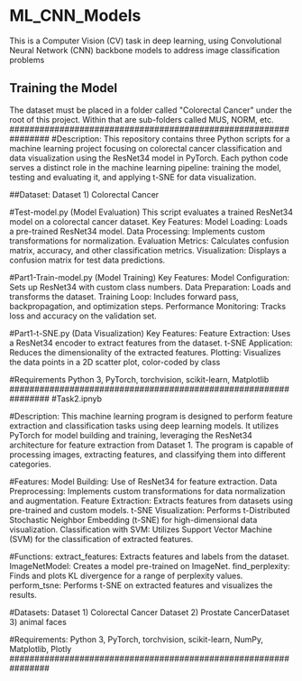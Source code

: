 # ML_CNN_Models
This is a Computer Vision (CV) task in deep learning, using Convolutional  Neural Network (CNN) backbone models to address image classification problems

## Training the Model
The dataset must be placed in a folder called "Colorectal Cancer"
under the root of this project. Within that are sub-folders 
called MUS, NORM, etc.
################################################################
#Description:
This repository contains three Python scripts for a machine learning project focusing on colorectal cancer classification and data visualization using the ResNet34 model in PyTorch.
Each python code serves a distinct role in the machine learning pipeline: training the model, testing and evaluating it, and applying t-SNE for data visualization.

##Dataset:
Dataset 1) Colorectal Cancer​

#Test-model.py (Model Evaluation)
This script evaluates a trained ResNet34 model on a colorectal cancer dataset.
Key Features:
Model Loading: Loads a pre-trained ResNet34 model.
Data Processing: Implements custom transformations for normalization.
Evaluation Metrics: Calculates confusion matrix, accuracy, and other classification metrics.
Visualization: Displays a confusion matrix for test data predictions.

#Part1-Train-model.py (Model Training)
Key Features:
Model Configuration: Sets up ResNet34 with custom class numbers.
Data Preparation: Loads and transforms the dataset.
Training Loop: Includes forward pass, backpropagation, and optimization steps.
Performance Monitoring: Tracks loss and accuracy on the validation set.

#Part1-t-SNE.py (Data Visualization)
Key Features:
Feature Extraction: Uses a ResNet34 encoder to extract features from the dataset.
t-SNE Application: Reduces the dimensionality of the extracted features.
Plotting: Visualizes the data points in a 2D scatter plot, color-coded by class

#Requirements
Python 3, PyTorch, torchvision, scikit-learn, Matplotlib
################################################################
#Task2.ipnyb

#Description:
This machine learning program is designed to perform feature extraction and classification tasks using deep learning models. It utilizes PyTorch for model building and training, leveraging the ResNet34 architecture for feature extraction from Dataset 1. The program is capable of processing images, extracting features, and classifying them into different categories.

#Features:
Model Building: Use of ResNet34 for feature extraction.
Data Preprocessing: Implements custom transformations for data normalization and augmentation.
Feature Extraction: Extracts features from datasets using pre-trained and custom models.
t-SNE Visualization: Performs t-Distributed Stochastic Neighbor Embedding (t-SNE) for high-dimensional data visualization.
Classification with SVM: Utilizes Support Vector Machine (SVM) for the classification of extracted features.

#Functions:
extract_features: Extracts features and labels from the dataset.
ImageNetModel: Creates a model pre-trained on ImageNet.
find_perplexity: Finds and plots KL divergence for a range of perplexity values.
perform_tsne: Performs t-SNE on extracted features and visualizes the results.

#Datasets:
Dataset 1) Colorectal Cancer​
Dataset 2) Prostate Cancer​
Dataset 3) animal faces 

#Requirements:
Python 3, PyTorch, torchvision, scikit-learn, NumPy, Matplotlib, Plotly
################################################################